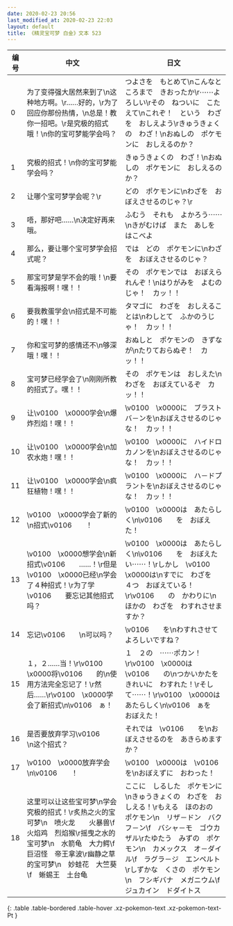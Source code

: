 ```yaml
---
date: 2020-02-23 20:56
last_modified_at: 2020-02-23 22:03
layout: default
title: 《精灵宝可梦 白金》文本 523
---
```

| 编号 | 中文 | 日文 |
| ---- | ---- | ---- |
| 0 | 为了变得强大居然来到了\n这种地方啊。\r……好的，\r为了回应你那份热情，\n总是！教你一招吧。\r是究极的招式哦！\n你的宝可梦能学会吗？ | つよさを　もとめて\nこんなところまで　きおったか\r⋯⋯よろしい\rその　ねついに　こたえて\nこれぞ！　という　わざを　おしえよう\rきゅうきょくの　わざ！\nおぬしの　ポケモンに　おしえるのか？ |
| 1 | 究极的招式！\n你的宝可梦能学会吗？ | きゅうきょくの　わざ！\nおぬしの　ポケモンに　おしえるのか？ |
| 2 | 让哪个宝可梦学会呢？\r | どの　ポケモンに\nわざを　おぼえさせるのじゃ？\r |
| 3 | 唔，那好吧……\n决定好再来哦。 | ふむう　それも　よかろう⋯⋯\nきがむけば　また　あしを　はこべよ |
| 4 | 那么，要让哪个宝可梦学会招式呢？ | では　どの　ポケモンに\nわざを　おぼえさせるのじゃ？ |
| 5 | 那宝可梦是学不会的哦！\n要看海报啊！嘿！！ | その　ポケモンでは　おぼえられんぞ！\nはりがみを　よむのじゃ！　カッ！！ |
| 6 | 要我教蛋学会\n招式是不可能的！嘿！！ | タマゴに　わざを　おしえることは\nわしとて　ふかのうじゃ！　カッ！！ |
| 7 | 你和宝可梦的感情还不\n够深哦！嘿！！ | おぬしと　ポケモンの　きずなが\nたりておらぬぞ！　カッ！！ |
| 8 | 宝可梦已经学会了\n刚刚所教的招式了。嘿！！ | その　ポケモンは　おしえた\nわざを　おぼえているぞ　カッ！！ |
| 9 | 让\v0100　\x0000学会\n爆炸烈焰！嘿！！ | \v0100　\x0000に　ブラストバ－ンを\nおぼえさせるのじゃな！　カッ！！ |
| 10 | 让\v0100　\x0000学会\n加农水炮！嘿！！ | \v0100　\x0000に　ハイドロカノンを\nおぼえさせるのじゃな！　カッ！！ |
| 11 | 让\v0100　\x0000学会\n疯狂植物！嘿！！ | \v0100　\x0000に　ハ－ドプラントを\nおぼえさせるのじゃな！　カッ！！ |
| 12 | \v0100　\x0000学会了新的\n招式\v0106　　！ | \v0100　\x0000は　あたらしく\n\v0106　　を　おぼえた！ |
| 13 | \v0100　\x0000想学会\n新招式\v0106　　……！\r但是\v0100　\x0000已经\n学会了４种招式！\r为了学\v0106　　要忘记其他招式吗？ | \v0100　\x0000は　あたらしく\n\v0106　　を　おぼえたい⋯⋯！\rしかし　\v0100　\x0000は\nすでに　わざを　４つ　おぼえている！\r\v0106　　の　かわりに\nほかの　わざを　わすれさせますか？ |
| 14 | 忘记\v0106　　\n可以吗？ | \v0106　　を\nわすれさせて　よろしいですね？ |
| 15 | １，２……当！\r\v0100　\x0000将\v0106　　的\n使用方法完全忘记了！\r然后……\r\v0100　\x0000学会了新招式\n\v0106　ぁ！ | １　２の　⋯⋯ポカン！\r\v0100　\x0000は　\v0106　　の\nつかいかたを　きれいに　わすれた！\rそして⋯⋯！\r\v0100　\x0000は　あたらしく\n\v0106　ぁを　おぼえた！ |
| 16 | 是否要放弃学习\v0106　　\n这个招式？ | それでは　\v0106　　を\nおぼえさせるのを　あきらめますか？ |
| 17 | \v0100　\x0000放弃学会\n\v0106　　！ | \v0100　\x0000は　\v0106　　を\nおぼえずに　おわった！ |
| 18 | 这里可以让这些宝可梦\n学会究极的招式！\r炙热之火的宝可梦\n　喷火龙　　火暴兽\f　火焰鸡　烈焰猴\r摇曳之水的宝可梦\n　水箭龟　大力鳄\f　巨沼怪　帝王拿波\r幽静之草的宝可梦\n　妙蛙花　大竺葵\f　蜥蜴王　土台龟 | ここに　しるした　ポケモンに\nきゅうきょくの　わざを　おしえる！\rもえる　ほのおの　ポケモン\n　リザ－ドン　バクフ－ン\f　バシャ－モ　ゴウカザル\rたゆたう　みずの　ポケモン\n　カメックス　オ－ダイル\f　ラグラ－ジ　エンペルト\rしずかな　くさの　ポケモン\n　フシギバナ　メガニウム\f　ジュカイン　ドダイトス |
{: .table .table-bordered .table-hover .xz-pokemon-text .xz-pokemon-text-Pt }